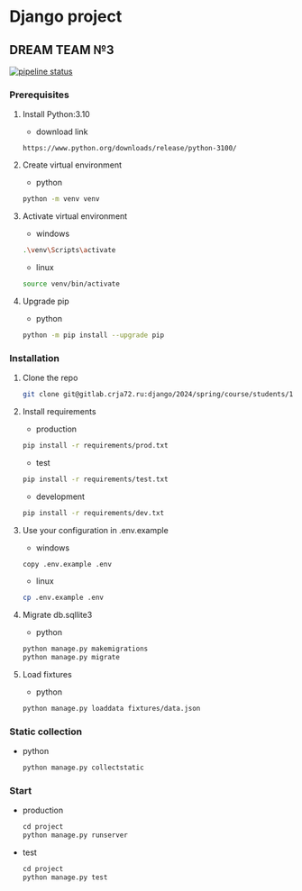 # Django project

## DREAM TEAM №3

[![pipeline status](https://gitlab.crja72.ru/django/2024/spring/course/projects/team-3/badges/main/pipeline.svg)](https://gitlab.crja72.ru/django/2024/spring/course/projects/team-3/-/commits/main)

### Prerequisites

1. Install Python:3.10
    * download link

    ```url
    https://www.python.org/downloads/release/python-3100/
    ```

2. Create virtual environment
    * python

    ```bash
    python -m venv venv
    ```

3. Activate virtual environment
    * windows

    ```bash
    .\venv\Scripts\activate
    ```

    * linux

    ```bash
    source venv/bin/activate
    ```

4. Upgrade pip
    * python

    ```bash
    python -m pip install --upgrade pip
    ```

### Installation

1. Clone the repo

   ```bash
   git clone git@gitlab.crja72.ru:django/2024/spring/course/students/199049-sahbievdg-course-1112.git
   ```

2. Install requirements
    * production

    ```bash
    pip install -r requirements/prod.txt
    ```

    * test

    ```bash
    pip install -r requirements/test.txt
    ```

    * development

    ```bash
    pip install -r requirements/dev.txt
    ```

3. Use your configuration in .env.example
    * windows

    ```bash
    copy .env.example .env
    ```

    * linux

    ```bash
    cp .env.example .env
    ```

4. Migrate db.sqllite3
    * python

    ```bash
    python manage.py makemigrations
    python manage.py migrate
    ```

5. Load fixtures
    * python

    ```bash
    python manage.py loaddata fixtures/data.json
    ```

### Static collection

* python

    ```bash
    python manage.py collectstatic
    ```

### Start

* production

    ```bash
    сd project
    python manage.py runserver
    ```

* test

    ```bash
    сd project
    python manage.py test
    ```

